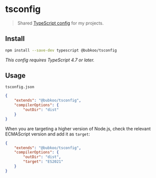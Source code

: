 # tsconfig

> Shared [TypeScript config](https://www.typescriptlang.org/docs/handbook/tsconfig-json.html) for my projects.

## Install

```sh
npm install --save-dev typescript @bubkoo/tsconfig
```

*This config requires TypeScript 4.7 or later.*

## Usage

`tsconfig.json`

```json
{
	"extends": "@bubkoo/tsconfig",
	"compilerOptions": {
		"outDir": "dist"
	}
}
```

When you are targeting a higher version of Node.js, check the relevant ECMAScript version and add it as `target`:

```json
{
	"extends": "@bubkoo/tsconfig",
	"compilerOptions": {
		"outDir": "dist",
		"target": "ES2021"
	}
}
```
